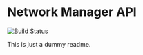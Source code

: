 # Network Manager API

[![Build Status](https://ci.lfpanels.com/api/badges/ubogdan/network-manager-api/status.svg)](https://ci.lfpanels.com/ubogdan/network-manager-api)

This is just a dummy readme.